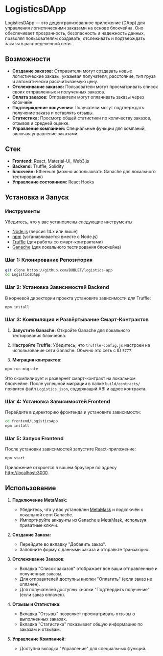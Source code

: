 
# LogisticsDApp

LogisticsDApp — это децентрализованное приложение (DApp) для управления логистическими заказами на основе блокчейна. Оно обеспечивает прозрачность, безопасность и надежность данных, позволяя пользователям создавать, отслеживать и подтверждать заказы в распределенной сети.

## Возможности

- **Создание заказов:** Отправители могут создавать новые логистические заказы, указывая получателя, расстояние, тип груза и автоматически рассчитываемую цену.
- **Отслеживание заказов:** Пользователи могут просматривать список своих отправленных и полученных заказов.
- **Оплата заказов:** Отправители могут оплачивать заказы через блокчейн.
- **Подтверждение получения:** Получатели могут подтверждать получение заказа и оставлять отзывы.
- **Статистика:** Просмотр общей статистики по количеству заказов, отзывов и средней оценке.
- **Управление компанией:** Специальные функции для компаний, включая управление заказами.

## Стек

- **Frontend:** React, Material-UI, Web3.js
- **Backend:** Truffle, Solidity
- **Блокчейн:** Ethereum (можно использовать Ganache для локального тестирования)
- **Управление состоянием:** React Hooks

## Установка и Запуск

### Инструменты

Убедитесь, что у вас установлены следующие инструменты:

- [Node.js](https://nodejs.org/) (версия 14.x или выше)
- [npm](https://www.npmjs.com/) (устанавливается вместе с Node.js)
- [Truffle](https://www.trufflesuite.com/truffle) (для работы со смарт-контрактами)
- [Ganache](https://www.trufflesuite.com/ganache) (для локального тестирования блокчейна)

### Шаг 1: Клонирование Репозитория

```bash
git clone https://github.com/BUBLET/logistics-app
cd LogisticsDApp
```

### Шаг 2: Установка Зависимостей Backend

В корневой директории проекта установите зависимости для Truffle:

```bash
npm install
```

### Шаг 3: Компиляция и Развёртывание Смарт-Контрактов

1. **Запустите Ganache:** Откройте Ganache для локального тестирования блокчейна.

2. **Настройте Truffle:** Убедитесь, что `truffle-config.js` настроен на использование сети Ganache. Обычно это сеть с ID `5777`.

3. **Миграция контрактов:**

```bash
npm run migrate
```

Это скомпилирует и развернет смарт-контракт на локальном блокчейне. После успешной миграции в папке `build/contracts/` появится файл `Logistics.json`, содержащий ABI и адрес контракта.

### Шаг 4: Установка Зависимостей Frontend

Перейдите в директорию фронтенда и установите зависимости:

```bash
cd frontend/LogisticsApp
npm install
```

### Шаг 5: Запуск Frontend

После установки зависимостей запустите React-приложение:

```bash
npm start
```

Приложение откроется в вашем браузере по адресу [http://localhost:3000](http://localhost:3000).

## Использование

1. **Подключение MetaMask:**
   - Убедитесь, что у вас установлен [MetaMask](https://metamask.io/) и подключён к локальной сети Ganache.
   - Импортируйте аккаунты из Ganache в MetaMask, используя приватные ключи.

2. **Создание Заказа:**
   - Перейдите во вкладку "Добавить заказ".
   - Заполните форму с данными заказа и отправьте транзакцию.

3. **Отслеживание Заказов:**
   - Вкладка "Список заказов" отображает все ваши отправленные и полученные заказы.
   - Для отправителей доступны кнопки "Оплатить" (если заказ не оплачен).
   - Для получателей доступны кнопки "Подтвердить получение" (если заказ оплачен).

4. **Отзывы и Статистика:**
   - Вкладка "Отзывы" позволяет просматривать отзывы о выполненных заказах.
   - Вкладка "Статистика" показывает общую информацию по заказам и отзывам.

5. **Управление Компанией:**
   - Доступна вкладка "Управление" для специальных функций.


